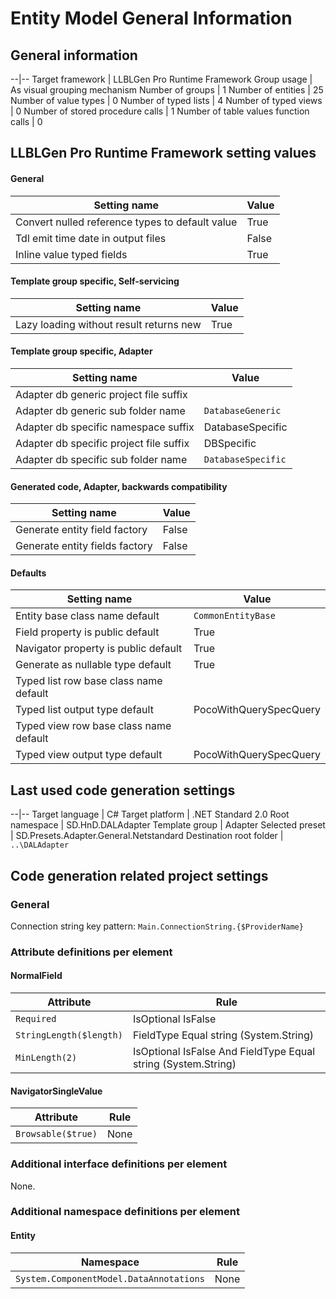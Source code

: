 ﻿Entity Model General Information
==================

## General information

--|--
Target framework | LLBLGen Pro Runtime Framework
Group usage | As visual grouping mechanism
Number of groups | 1
Number of entities | 25
Number of value types | 0
Number of typed lists | 4
Number of typed views | 0
Number of stored procedure calls | 1
Number of table values function calls | 0

## LLBLGen Pro Runtime Framework setting values

#### General

Setting name | Value
--|--
Convert nulled reference types to default value | True
Tdl emit time date in output files | False
Inline value typed fields | True

#### Template group specific, Self-servicing

Setting name | Value
--|--
Lazy loading without result returns new | True

#### Template group specific, Adapter

Setting name | Value
--|--
Adapter db generic project file suffix | 
Adapter db generic sub folder name | `DatabaseGeneric`
Adapter db specific namespace suffix | DatabaseSpecific
Adapter db specific project file suffix | DBSpecific
Adapter db specific sub folder name | `DatabaseSpecific`

#### Generated code, Adapter, backwards compatibility

Setting name | Value
--|--
Generate entity field factory | False
Generate entity fields factory | False

#### Defaults

Setting name | Value
--|--
Entity base class name default | `CommonEntityBase`
Field property is public default | True
Navigator property is public default | True
Generate as nullable type default | True
Typed list row base class name default | 
Typed list output type default | PocoWithQuerySpecQuery
Typed view row base class name default | 
Typed view output type default | PocoWithQuerySpecQuery

## Last used code generation settings

--|--
Target language | C#
Target platform | .NET Standard 2.0
Root namespace | SD.HnD.DALAdapter
Template group | Adapter
Selected preset | SD.Presets.Adapter.General.Netstandard
Destination root folder | `..\DALAdapter`

## Code generation related project settings

### General
Connection string key pattern: `Main.ConnectionString.{$ProviderName}`

### Attribute definitions per element

#### NormalField

Attribute|Rule
--|--
`Required` | IsOptional IsFalse  
`StringLength($length)` | FieldType Equal string (System.String) 
`MinLength(2)` | IsOptional IsFalse  And FieldType Equal string (System.String) 

#### NavigatorSingleValue

Attribute|Rule
--|--
`Browsable($true)` | None


### Additional interface definitions per element

None.

### Additional namespace definitions per element

#### Entity

Namespace|Rule
--|--
`System.ComponentModel.DataAnnotations` | None


